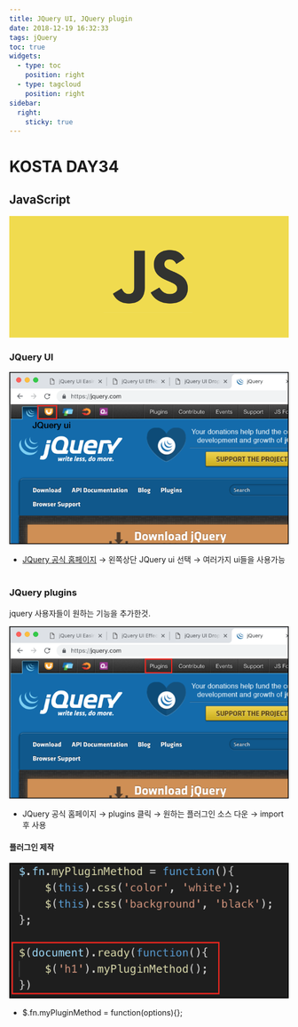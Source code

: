 ```yaml
---
title: JQuery UI, JQuery plugin
date: 2018-12-19 16:32:33
tags: jQuery
toc: true
widgets:
  - type: toc
    position: right
  - type: tagcloud
    position: right
sidebar:
  right:
    sticky: true
---
```

# KOSTA DAY34
## JavaScript
![JS](/images/JS_logo.png)
<!-- more -->
### JQuery UI
![JS](/images/javascript/JS06-01.png)
- [JQuery 공식 홈페이지](https://jquery.com/) → 왼쪽상단 JQuery ui 선택 → 여러가지 ui들을 사용가능
<br><br>

### JQuery plugins
jquery 사용자들이 원하는 기능을 추가한것.

![JS](/images/javascript/JS06-02.png)
- JQuery 공식 홈페이지 → plugins 클릭 → 원하는 플러그인 소스 다운 → import 후 사용

#### 플러그인 제작
![JS](/images/javascript/JS06-03.png)
- $.fn.myPluginMethod = function(options){};
<br><br>
